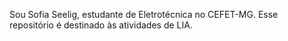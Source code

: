 Sou Sofia Seelig, estudante de Eletrotécnica no CEFET-MG. Esse repositório é destinado às atividades de LIA.
